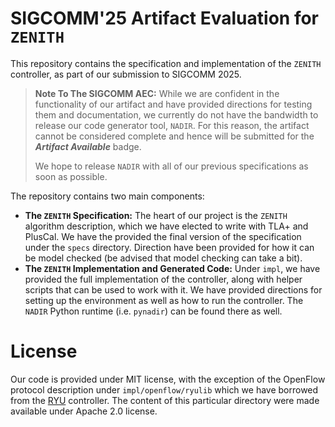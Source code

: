 # SIGCOMM'25 Artifact Evaluation for `ZENITH`

This repository contains the specification and implementation of the `ZENITH` controller, as part of our submission to SIGCOMM 2025.

>**Note To The SIGCOMM AEC:** While we are confident in the functionality of our artifact and have provided directions for testing them and documentation, we currently do not have the bandwidth to release our code generator tool, `NADIR`. For this reason, the artifact cannot be considered complete and hence will be submitted for the ***Artifact Available*** badge.
>
> We hope to release `NADIR` with all of our previous specifications as soon as possible.

The repository contains two main components:
- **The `ZENITH` Specification:** The heart of our project is the `ZENITH` algorithm description, which we have elected to write with TLA+ and PlusCal. We have the provided the final version of the specification under the `specs` directory. Direction have been provided for how it can be model checked (be advised that model checking can take a bit).
- **The `ZENITH` Implementation and Generated Code:** Under `impl`, we have provided the full implementation of the controller, along with helper scripts that can be used to work with it. We have provided directions for setting up the environment as well as how to run the controller. The `NADIR` Python runtime (i.e. `pynadir`) can be found there as well.

# License

Our code is provided under MIT license, with the exception of the OpenFlow protocol description under `impl/openflow/ryulib` which we have borrowed from the [RYU](https://github.com/faucetsdn/ryu/tree/master) controller. The content of this particular directory were made available under Apache 2.0 license.